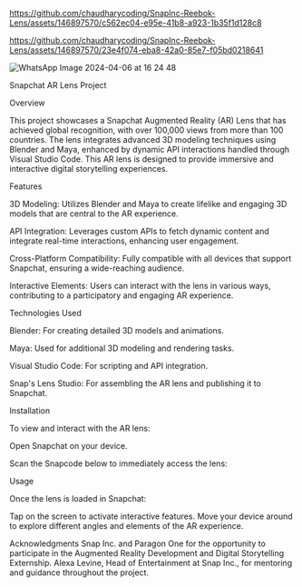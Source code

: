 

https://github.com/chaudharycoding/SnapInc-Reebok-Lens/assets/146897570/c562ec04-e95e-41b8-a923-1b35f1d128c8



https://github.com/chaudharycoding/SnapInc-Reebok-Lens/assets/146897570/23e4f074-eba8-42a0-85e7-f05bd0218641

![WhatsApp Image 2024-04-06 at 16 24 48](https://github.com/chaudharycoding/SnapInc-Reebok-Lens/assets/146897570/454dce1a-a0c4-4a01-a548-9853705bf865)


Snapchat AR Lens Project


Overview

This project showcases a Snapchat Augmented Reality (AR) Lens that has achieved global recognition, with over 100,000 views from more than 100 countries. The lens integrates advanced 3D modeling techniques using Blender and Maya, enhanced by dynamic API interactions handled through Visual Studio Code. This AR lens is designed to provide immersive and interactive digital storytelling experiences.

Features


3D Modeling: Utilizes Blender and Maya to create lifelike and engaging 3D models that are central to the AR experience.

API Integration: Leverages custom APIs to fetch dynamic content and integrate real-time interactions, enhancing user engagement.

Cross-Platform Compatibility: Fully compatible with all devices that support Snapchat, ensuring a wide-reaching audience.

Interactive Elements: Users can interact with the lens in various ways, contributing to a participatory and engaging AR experience.

Technologies Used

Blender: For creating detailed 3D models and animations.

Maya: Used for additional 3D modeling and rendering tasks.

Visual Studio Code: For scripting and API integration.

Snap's Lens Studio: For assembling the AR lens and publishing it to Snapchat.

Installation

To view and interact with the AR lens:


Open Snapchat on your device.

Scan the Snapcode below to immediately access the lens:

Usage

Once the lens is loaded in Snapchat:

Tap on the screen to activate interactive features.
Move your device around to explore different angles and elements of the AR experience.



Acknowledgments
Snap Inc. and Paragon One for the opportunity to participate in the Augmented Reality Development and Digital Storytelling Externship.
Alexa Levine, Head of Entertainment at Snap Inc., for mentoring and guidance throughout the project.
